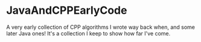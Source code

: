 # JavaAndCPPEarlyCode
A very early collection of CPP algorithms I wrote way back when, and some later Java ones! It's a collection I keep to show how far I've come.
